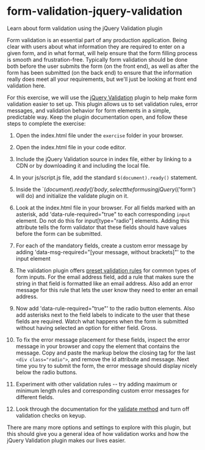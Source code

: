 # form-validation-jquery-validation
Learn about form validation using the jQuery Validation plugin

Form validation is an essential part of any production application. Being clear with users about what information they are required to enter on a given form, and in what format, will help ensure that the form filling process is smooth and frustration-free. Typically form validation should be done both before the user submits the form (on the front end), as well as after the form has been submitted (on the back end) to ensure that the information really does meet all your requirements, but we'll just be looking at front end validation here.

For this exercise, we will use the [jQuery Validation](https://jqueryvalidation.org/) plugin to help make form validation easier to set up. This plugin allows us to set validation rules, error messages, and validation behavior for form elements in a simple, predictable way. Keep the plugin documentation open, and follow these steps to complete the exercise:

1. Open the index.html file under the `exercise` folder in your browser.

2. Open the index.html file in your code editor.

3. Include the jQuery Validation source in index file, either by linking to a CDN or by downloading it and including the local file.

4. In your js/script.js file, add the standard `$(document).ready()` statement.

5. Inside the `$(document).ready()' body, select the form using jQuery ($('form') will do) and initialize the validate plugin on it.

6. Look at the index.html file in your browser. For all fields marked with an asterisk, add 'data-rule-required="true" to each corresponding `input` element. Do not do this for input[type="radio"] elements. Adding this attribute tells the form validator that these fields should have values before the form can be submitted.

7. For each of the mandatory fields, create a custom error message by adding 'data-msg-required="[your message, without brackets]"' to the input element

8. The validation plugin offers [preset validation rules](https://jqueryvalidation.org/documentation/#link-list-of-built-in-validation-methods) for common types of form inputs. For the email address field, add a rule that makes sure the string in that field is formatted like an email address. Also add an error message for this rule that lets the user know they need to enter an email address.

9. Now add 'data-rule-required="true"' to the radio button elements. Also add asterisks next to the field labels to indicate to the user that these fields are required. Watch what happens when the form is submitted without having selected an option for either field. Gross.

10. To fix the error message placement for these fields, inspect the error message in your browser and copy the element that contains the message. Copy and paste the markup below the closing tag for the last `<div class="radio">`, and remove the id attribute and message. Next time you try to submit the form, the error message should display nicely below the radio buttons.

11. Experiment with other validation rules -- try adding maximum or minimum length rules and corresponding custom error messages for different fields.

12. Look through the documentation for the [validate method](https://jqueryvalidation.org/validate/) and turn off validation checks on keyup.


There are many more options and settings to explore with this plugin, but this should give you a general idea of how validation works and how the jQuery Validation plugin makes our lives easier.
